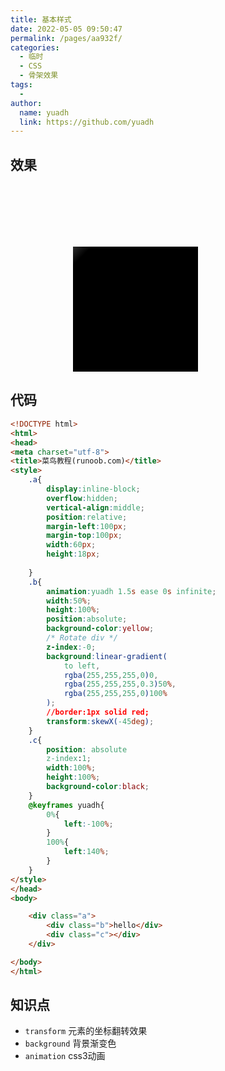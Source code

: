 ```yaml
---
title: 基本样式
date: 2022-05-05 09:50:47
permalink: /pages/aa932f/
categories:
  - 临时
  - CSS
  - 骨架效果
tags:
  - 
author: 
  name: yuadh
  link: https://github.com/yuadh
---
```



## 效果



<div class="a">
	<div class="b">hello</div>
	<div class="c"></div>
</div>
<style> 
	.a{
		display:inline-block;
		overflow:hidden;
		vertical-align:middle;
		position:relative;
		margin-left:100px;
		margin-top:100px;
		width:200px;
		height:200px;

	}
	.b{
		animation:yuadh 1.5s ease 0s infinite;
		width:50%;
		height:100%;
		position:absolute;
		background-color:yellow;
		/* Rotate div */
		z-index:-0;
		background:linear-gradient(
			to left,
			rgba(255,255,255,0)0,
			rgba(255,255,255,0.3)50%,
			rgba(255,255,255,0)100%
		);
		//border:1px solid red;
		transform:skewX(-45deg);
	}
	.c{
		position: absolute
		z-index:1;
		width:100%;
		height:100%;
		background-color:black;
	}
	@keyframes yuadh{
		0%{
			left:-100%;
		}
		100%{
			left:140%;
		}
	}
</style>






## 代码

```html
<!DOCTYPE html>
<html>
<head>
<meta charset="utf-8"> 
<title>菜鸟教程(runoob.com)</title> 
<style> 
	.a{
		display:inline-block;
		overflow:hidden;
		vertical-align:middle;
		position:relative;
		margin-left:100px;
		margin-top:100px;
		width:60px;
		height:18px;
		
	}
	.b{
		animation:yuadh 1.5s ease 0s infinite;
		width:50%;
		height:100%;
		position:absolute;
		background-color:yellow;
		/* Rotate div */
		z-index:-0;
		background:linear-gradient(
			to left,
			rgba(255,255,255,0)0,
			rgba(255,255,255,0.3)50%,
			rgba(255,255,255,0)100%
		);
		//border:1px solid red;
		transform:skewX(-45deg);
	}
	.c{
		position: absolute
		z-index:1;
		width:100%;
		height:100%;
		background-color:black;
	}
	@keyframes yuadh{
		0%{
			left:-100%;
		}
		100%{
			left:140%;
		}
	}
</style>
</head>
<body>

	<div class="a">
		<div class="b">hello</div>
		<div class="c"></div>
	</div>

</body>
</html>
```



## 知识点

- `transform`   元素的坐标翻转效果
- `background`  背景渐变色
- `animation`   css3动画